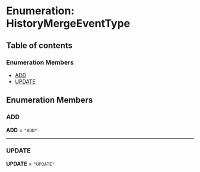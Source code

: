 # Enumeration: HistoryMergeEventType

## Table of contents

### Enumeration Members

* [ADD](/en/auto-docs/history/enums/HistoryMergeEventType.md#add)
* [UPDATE](/en/auto-docs/history/enums/HistoryMergeEventType.md#update)

## Enumeration Members

### ADD

**ADD** = `"ADD"`

***

### UPDATE

**UPDATE** = `"UPDATE"`
